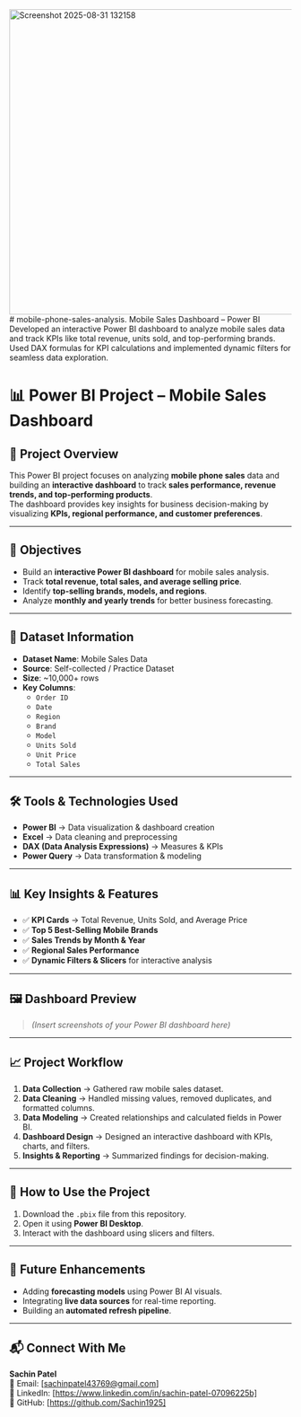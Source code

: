 <img width="969" height="544" alt="Screenshot 2025-08-31 132158" src="https://github.com/user-attachments/assets/dd889cf0-dafb-4c45-a1f5-1991e83d3922" />
# mobile-phone-sales-analysis.
Mobile Sales Dashboard – Power BI  Developed an interactive Power BI dashboard to analyze mobile sales data and track KPIs like total revenue, units sold, and top-performing brands.  Used DAX formulas for KPI calculations and implemented dynamic filters for seamless data exploration.  

# 📊 Power BI Project – Mobile Sales Dashboard

## 📌 Project Overview
This Power BI project focuses on analyzing **mobile phone sales** data and building an **interactive dashboard** to track **sales performance, revenue trends, and top-performing products**.  
The dashboard provides key insights for business decision-making by visualizing **KPIs, regional performance, and customer preferences**.

---

## 🎯 Objectives
- Build an **interactive Power BI dashboard** for mobile sales analysis.
- Track **total revenue, total sales, and average selling price**.
- Identify **top-selling brands, models, and regions**.
- Analyze **monthly and yearly trends** for better business forecasting.

---

## 📂 Dataset Information
- **Dataset Name**: Mobile Sales Data  
- **Source**: Self-collected / Practice Dataset  
- **Size**: ~10,000+ rows  
- **Key Columns**:
    - `Order ID`
    - `Date`
    - `Region`
    - `Brand`
    - `Model`
    - `Units Sold`
    - `Unit Price`
    - `Total Sales`

---

## 🛠️ Tools & Technologies Used
- **Power BI** → Data visualization & dashboard creation  
- **Excel** → Data cleaning and preprocessing  
- **DAX (Data Analysis Expressions)** → Measures & KPIs  
- **Power Query** → Data transformation & modeling  

---

## 📊 Key Insights & Features
- ✅ **KPI Cards** → Total Revenue, Units Sold, and Average Price  
- ✅ **Top 5 Best-Selling Mobile Brands**  
- ✅ **Sales Trends by Month & Year**  
- ✅ **Regional Sales Performance**  
- ✅ **Dynamic Filters & Slicers** for interactive analysis  

---

## 🖼️ Dashboard Preview
> *(Insert screenshots of your Power BI dashboard here)*

---

## 📈 Project Workflow
1. **Data Collection** → Gathered raw mobile sales dataset.  
2. **Data Cleaning** → Handled missing values, removed duplicates, and formatted columns.  
3. **Data Modeling** → Created relationships and calculated fields in Power BI.  
4. **Dashboard Design** → Designed an interactive dashboard with KPIs, charts, and filters.  
5. **Insights & Reporting** → Summarized findings for decision-making.

---

## 🚀 How to Use the Project
1. Download the `.pbix` file from this repository.
2. Open it using **Power BI Desktop**.
3. Interact with the dashboard using slicers and filters.

---

## 📌 Future Enhancements
- Adding **forecasting models** using Power BI AI visuals.
- Integrating **live data sources** for real-time reporting.
- Building an **automated refresh pipeline**.

---

## 📬 Connect With Me
**Sachin Patel**  
📧 Email: [sachinpatel43769@gmail.com]  
💼 LinkedIn: [https://www.linkedin.com/in/sachin-patel-07096225b]  
🐙 GitHub: [https://github.com/Sachin1925]
